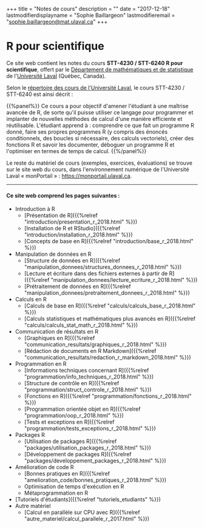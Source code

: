+++
title = "Notes de cours"
description = ""
date = "2017-12-18"
lastmodifierdisplayname = "Sophie Baillargeon"
lastmodifieremail = "sophie.baillargeon@mat.ulaval.ca"
+++

# R pour scientifique

Ce site web contient les notes du cours **STT-4230 / STT-6240 R pour scientifique**, offert par le [Département de mathématiques et de statistique](https://www.mat.ulaval.ca/accueil/) de l'[Université Laval](https://www.ulaval.ca/) (Québec, Canada).

Selon le [répertoire des cours de l'Université Laval](https://www.ulaval.ca/les-etudes/cours/repertoire/detailsCours/stt-4230-r-pour-scientifique.html), le cours STT-4230 / STT-6240 est ainsi décrit :

{{%panel%}}
Ce cours a pour objectif d'amener l'étudiant à une maîtrise avancée de R, de sorte qu'il puisse utiliser ce langage pour programmer et implanter de nouvelles méthodes de calcul d'une manière efficiente et réutilisable. L'étudiant apprend à : comprendre ce que fait un programme R donné, faire ses propres programmes R (y compris des énoncés conditionnels, des boucles si nécessaire, des calculs vectoriels), créer des fonctions R et savoir les documenter, déboguer un programme R et l'optimiser en termes de temps de calcul.
{{%/panel%}}

Le reste du matériel de cours (exemples, exercices, évaluations) se trouve sur le site web du cours, dans l'environnement numérique de l'Université Laval «&nbsp;monPortail&nbsp;» : https://monportail.ulaval.ca.

***

#### Ce site web comprend les pages suivantes : 

* Introduction à R
    * [Présentation de R]({{%relref "introduction/presentation_r_2018.html" %}})
    * [Installation de R et RStudio]({{%relref "introduction/installation_r_2018.html" %}})
    * [Concepts de base en R]({{%relref "introduction/base_r_2018.html" %}})
* Manipulation de données en R
    * [Structure de données en R]({{%relref "manipulation_donnees/structures_donnees_r_2018.html" %}})
    * [Lecture et écriture dans des fichiers externes à partir de R]({{%relref "manipulation_donnees/lecture_ecriture_r_2018.html" %}})
    * [Prétraitement de données en R]({{%relref "manipulation_donnees/pretraitement_donnees_r_2018.html" %}})
* Calculs en R
    * [Calculs de base en R]({{%relref "calculs/calculs_base_r_2018.html" %}})
    * [Calculs statistiques et mathématiques plus avancés en R]({{%relref "calculs/calculs_stat_math_r_2018.html" %}})
* Communication de résultats en R
    * [Graphiques en R]({{%relref "communication_resultats/graphiques_r_2018.html" %}})
    * [Rédaction de documents en R Markdown]({{%relref "communication_resultats/redaction_r_markdown_2018.html" %}})
* Programmation en R
    * [Informations techniques concernant R]({{%relref "programmation/info_techniques_r_2018.html" %}})
    * [Structure de contrôle en R]({{%relref "programmation/struct_controle_r_2018.html" %}})
    * [Fonctions en R]({{%relref "programmation/fonctions_r_2018.html" %}})
    * [Programmation orientée objet en R]({{%relref "programmation/oop_r_2018.html" %}})
    * [Tests et exceptions en R]({{%relref "programmation/tests_exceptions_r_2018.html" %}})
* Packages R
    * [Utilisation de packages R]({{%relref "packages/utilisation_packages_r_2018.html" %}})
    * [Développement de packages R]({{%relref "packages/developpement_packages_r_2018.html" %}})
* Amélioration de code R
    * [Bonnes pratiques en R]({{%relref "amelioration_code/bonnes_pratiques_r_2018.html" %}})
    * Optimisation de temps d'exécution en R
    * Métaprogrammation en R
* [Tutoriels d'étudiants]({{%relref "tutoriels_etudiants" %}})
* Autre matériel
    * [Calcul en parallèle sur CPU avec R]({{%relref "autre_materiel/calcul_parallele_r_2017.html" %}})



